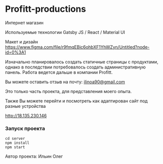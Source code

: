 # Profitt-productions
Интернет магазин

Используемые технологии
Gatsby JS / React / Material UI

Макет и дизайн
https://www.figma.com/file/r9fmqEBic6ohbXF1YhWZyn/Untitled?node-id=0%3A1


Изначально планировалось создать статичные страницы с продуктами, однако в последствии потребовалось создать административную панель.
Работа ведется дальше в компании Profitt.

Вы можете оставить отзыв на почту:  ilinoa90@gmail.com

Это только часть проекта, для представления моего опыта.

Также Вы можете перейти и посмотреть как адаптирован сайт под разные устройства 

http://18.135.230.146


### Запуск проекта

```
cd server
npm install
npm start
```

Автор проекта: Ильин Олег

